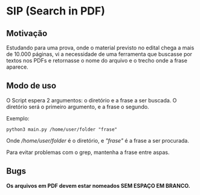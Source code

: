# SIP (Search in PDF)

## Motivação

Estudando para uma prova, onde o material previsto no edital chega a mais de 10.000 páginas, vi a necessidade de uma ferramenta que buscasse por textos nos PDFs e retornasse o nome do arquivo e o trecho onde a frase aparece.

## Modo de uso

O Script espera 2 argumentos: o diretório e a frase a ser buscada. O diretório será o primeiro argumento, e a frase o segundo.

Exemplo:

``python3 main.py /home/user/folder "frase"``

Onde */home/user/folder* é o diretório, e *"frase"* é a frase a ser procurada.

Para evitar problemas com o grep, mantenha a frase entre aspas.

## Bugs

**Os arquivos em PDF devem estar nomeados SEM ESPAÇO EM BRANCO.**
